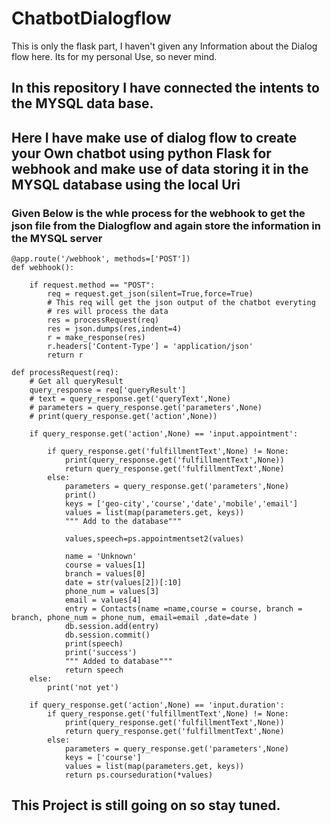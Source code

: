 # ChatbotDialogflow
This is only the flask part, I haven't given any Information about the Dialog flow here. Its for my personal Use, so never mind.

## In this repository I have connected the intents to the MYSQL data base.

## Here I have make use of dialog flow to create your Own chatbot using python Flask for webhook and make use of data storing it in the MYSQL database using the local Uri

### Given Below is the whle process for the webhook to get the json file from the Dialogflow and again store the information in the MYSQL server
``````
@app.route('/webhook', methods=['POST'])
def webhook():

    if request.method == "POST":
        req = request.get_json(silent=True,force=True)
        # This req will get the json output of the chatbot everyting
        # res will process the data 
        res = processRequest(req)
        res = json.dumps(res,indent=4)
        r = make_response(res)
        r.headers['Content-Type'] = 'application/json'
        return r

def processRequest(req):
    # Get all queryResult
    query_response = req['queryResult']
    # text = query_response.get('queryText',None)
    # parameters = query_response.get('parameters',None)
    # print(query_response.get('action',None))

    if query_response.get('action',None) == 'input.appointment':
        
        if query_response.get('fulfillmentText',None) != None:
            print(query_response.get('fulfillmentText',None))
            return query_response.get('fulfillmentText',None)
        else:
            parameters = query_response.get('parameters',None)
            print()
            keys = ['geo-city','course','date','mobile','email']
            values = list(map(parameters.get, keys))
            """ Add to the database"""

            values,speech=ps.appointmentset2(values)

            name = 'Unknown'
            course = values[1]
            branch = values[0]
            date = str(values[2])[:10]
            phone_num = values[3]
            email = values[4]
            entry = Contacts(name =name,course = course, branch = branch, phone_num = phone_num, email=email ,date=date )
            db.session.add(entry)
            db.session.commit()
            print(speech)
            print('success')
            """ Added to database"""
            return speech
    else:
        print('not yet')
    
    if query_response.get('action',None) == 'input.duration':
        if query_response.get('fulfillmentText',None) != None:
            print(query_response.get('fulfillmentText',None))
            return query_response.get('fulfillmentText',None)
        else:
            parameters = query_response.get('parameters',None)
            keys = ['course']
            values = list(map(parameters.get, keys))
            return ps.courseduration(*values)
``````


## This Project is still going on so stay tuned.
